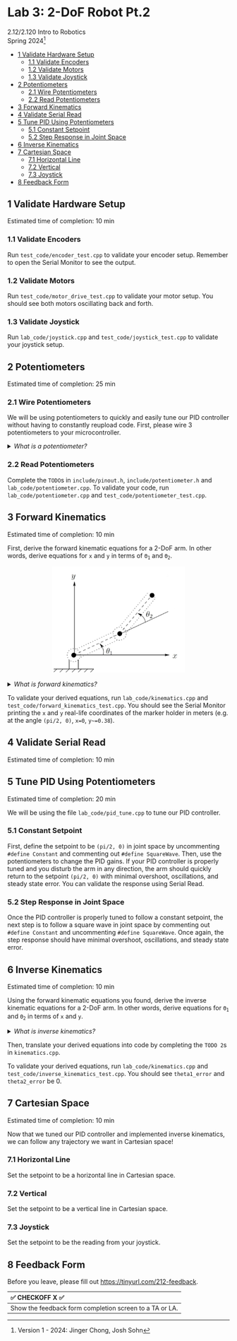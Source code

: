 # Lab 3: 2-DoF Robot Pt.2

2.12/2.120 Intro to Robotics  
Spring 2024[^1]

- [1 Validate Hardware Setup](#1-validate-hardware-setup)
  - [1.1 Validate Encoders](#11-validate-encoders)
  - [1.2 Validate Motors](#12-validate-motors)
  - [1.3 Validate Joystick](#13-validate-joystick)
- [2 Potentiometers](#2-potentiometers)
  - [2.1 Wire Potentiometers](#21-wire-potentiometers)
  - [2.2 Read Potentiometers](#22-read-potentiometers)
- [3 Forward Kinematics](#3-forward-kinematics)
- [4 Validate Serial Read](#4-validate-serial-read)
- [5 Tune PID Using Potentiometers](#5-tune-pid-using-potentiometers)
  - [5.1 Constant Setpoint](#51-constant-setpoint)
  - [5.2 Step Response in Joint Space](#52-step-response-in-joint-space)
- [6 Inverse Kinematics](#6-inverse-kinematics)
- [7 Cartesian Space](#7-cartesian-space)
  - [7.1 Horizontal Line](#71-horizontal-line)
  - [7.2 Vertical](#72-vertical)
  - [7.3 Joystick](#73-joystick)
- [8 Feedback Form](#8-feedback-form)

## 1 Validate Hardware Setup
Estimated time of completion: 10 min

### 1.1 Validate Encoders
Run `test_code/encoder_test.cpp` to validate your encoder setup. Remember to open the Serial Monitor to see the output.

### 1.2 Validate Motors
Run `test_code/motor_drive_test.cpp` to validate your motor setup. You should see both motors oscillating back and forth.

### 1.3 Validate Joystick
Run `lab_code/joystick.cpp` and `test_code/joystick_test.cpp` to validate your joystick setup.

## 2 Potentiometers
Estimated time of completion: 25 min

### 2.1 Wire Potentiometers

We will be using potentiometers to quickly and easily tune our PID controller without having to constantly reupload code. First, please wire 3 potentiometers to your microcontroller.

<details>
    <summary><i> What is a potentiometer?</i>
    </summary>
  A potentiometer is an electrical component that functions as a variable resistor or a voltage divider. It consists of a resistive element, such as a carbon track, and a movable wiper contact that slides along the element. By moving the wiper, you can change the resistance between the wiper and each end of the track, which allows you to adjust the level of current flowing through a circuit, or to change the voltage at the wiper, which can be used to control various devices such as the volume on a radio or the position of a servo motor in robotics.
  </details>

### 2.2 Read Potentiometers
Complete the `TODO`s in `include/pinout.h`, `include/potentiometer.h` and `lab_code/potentiometer.cpp`. To validate your code, run `lab_code/potentiometer.cpp` and `test_code/potentiometer_test.cpp`.

## 3 Forward Kinematics
Estimated time of completion: 10 min

First, derive the forward kinematic equations for a 2-DoF arm. In other words, derive equations for `x` and `y` in terms of <code>Θ<sub>1</sub></code> and <code>Θ<sub>2</sub></code>.

<p align="center">
<img src="./.images/2dofarm.png" alt="drawing" width="300"/>
</p>

<details>
<summary><i> What is forward kinematics? </i></summary>

Forward kinematics answers the question, "Given the angles of the robot's joints, what are the x, y coordinates of the robot's hand?" For more, refer to lecture 2!

</details>

To validate your derived equations, run `lab_code/kinematics.cpp` and `test_code/forward_kinematics_test.cpp`. You should see the Serial Monitor printing the `x` and `y` real-life coordinates of the marker holder in meters (e.g. at the angle `(pi/2, 0)`, `x=0`, `y~=0.38`).

## 4 Validate Serial Read
Estimated time of completion: 10 min


## 5 Tune PID Using Potentiometers
Estimated time of completion: 20 min

We will be using the file `lab_code/pid_tune.cpp` to tune our PID controller.

### 5.1 Constant Setpoint
First, define the setpoint to be `(pi/2, 0)` in joint space by uncommenting `#define Constant` and commenting out `#define SquareWave`. Then, use the potentiometers to change the PID gains. If your PID controller is properly tuned and you disturb the arm in any direction, the arm should quickly return to the setpoint `(pi/2, 0)` with minimal overshoot, oscillations, and steady state error. You can validate the response using Serial Read.

### 5.2 Step Response in Joint Space
Once the PID controller is properly tuned to follow a constant setpoint, the next step is to follow a square wave in joint space by commenting out `#define Constant` and uncommenting `#define SquareWave`. Once again, the step response should have minimal overshoot, oscillations, and steady state error.

## 6 Inverse Kinematics
Estimated time of completion: 10 min

Using the forward kinematic equations you found, derive the inverse kinematic equations for a 2-DoF arm. In other words, derive equations for <code>Θ<sub>1</sub></code> and <code>Θ<sub>2</sub></code> in terms of `x` and `y`.

<details>
<summary><i> What is inverse kinematics? </i></summary>

It's the opposite of forward kinematics!
Put simply, forward inverse kinematics answers the question, "Given the desired x,y coordinates of the robot's hand, what should the angles of the robot's joints be?" For more, refer to lecture 2!

</details>

Then, translate your derived equations into code by completing the `TODO 2`s in `kinematics.cpp`.

To validate your derived equations, run `lab_code/kinematics.cpp` and `test_code/inverse_kinematics_test.cpp`. You should see `theta1_error` and `theta2_error` be 0.

## 7 Cartesian Space
Estimated time of completion: 10 min

Now that we tuned our PID controller and implemented inverse kinematics, we can follow any trajectory we want in Cartesian space!

### 7.1 Horizontal Line
Set the setpoint to be a horizontal line in Cartesian space.

### 7.2 Vertical 
Set the setpoint to be a vertical line in Cartesian space.

### 7.3 Joystick
Set the setpoint to be the reading from your joystick.

## 8 Feedback Form

Before you leave, please fill out https://tinyurl.com/212-feedback. 

| :white_check_mark: CHECKOFF X :white_check_mark:   |
|:---------------------------------------------------|
| Show the feedback form completion screen to a TA or LA. |


[^1]: Version 1 - 2024: Jinger Chong, Josh Sohn
